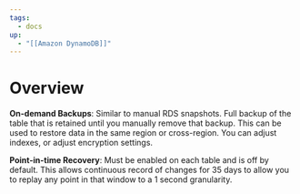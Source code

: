 ```yaml
---
tags:
  - docs
up:
  - "[[Amazon DynamoDB]]"
---
```

# Overview

**On-demand Backups**: Similar to manual RDS snapshots. Full backup of the table that is retained until you manually remove that backup. This can be used to restore data in the same region or cross-region. You can adjust indexes, or adjust encryption settings.

**Point-in-time Recovery**: Must be enabled on each table and is off by default. This allows continuous record of changes for 35 days to allow you to replay any point in that window to a 1 second granularity.

